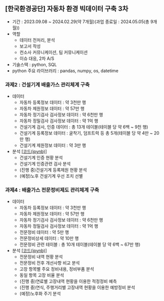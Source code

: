 ## [한국환경공단] 자동차 환경 빅데이터 구축 3차
- 기간 : 2023.09.08 ~ 2024.02.29(약 7개월)(과업 종료일 : 2024.05.05(총 9개월))
- 역할
  - 데이터 전처리, 분석
  - 보고서 작성
  - 컨소사 커뮤니케이션, 팀 커뮤니케이션
  - 이슈 대응, 2차 A/S
- 기술스택 : python, SQL
- python 주요 라이브러리 : pandas, numpy, os, datetime
### 과제2 : 건설기계 배출가스 관리체계 구축
- 데이터
  - 자동차 등록정보 데이터 : 약 3천만 행
  - 자동차 제원정보 데이터 : 약 57만 행
  - 자동차 정기검사 검사정보 데이터 : 약 6천만 행
  - 자동차 정밀검사 검사정보 데이터 : 약 1억 행
  - 건설기계 검사, 인증 데이터 : 총 13개 테이블(테이블 당 약 6백 ~ 9천 행)
  - 건설기계 등록정보 데이터 : 굴착기, 덤프트럭 등 총 5개(테이블 당 약 4만 ~ 20만 행)
  - 건설기계 제원정보 데이터 : 약 3만 행
- 분석 [[코드(ipynb)]](https://github.com/kbjung/wabotech/blob/main/complete/car_big_data3/an/big3_BD02.ipynb)
  - 건설기계 인증 현황 분석
  - 건설기계 인증관련 검사 분석
  - (진행 중)건설기계 등록제원 현황 분석
  - (예정)노후 건설기계 우선 조치 선별
### 과제4 : 배출가스 전문정비제도 관리체계 구축
- 데이터
  - 자동차 등록정보 데이터 : 약 3천만 행
  - 자동차 제원정보 데이터 : 약 57만 행
  - 자동차 정기검사 검사정보 데이터 : 약 6천만 행
  - 자동차 정밀검사 검사정보 데이터 : 약 1억 행
  - 전문정비 데이터 : 약 5만 행
  - 전문정비상세 데이터 : 약 10만 행
  - 전문정비 관련 테이블 : 총 10개 테이블(테이블 당 약 6백 ~ 67만 행)
- 분석 [[코드(ipynb)]](https://github.com/kbjung/wabotech/blob/main/complete/car_big_data3/an/big3_BD04.ipynb)
  - 전문정비 내역 현황 분석
  - 전문정비 전후 개선사항 비교 분석
  - 고장 항목별 주요 정비내용, 정비부품 분석
  - 동일 항목 고장 비율 분석
  - (진행 중)연료별 고장내역 현황을 이용한 적정정비 예측
  - (진행 중)연식, 주행거리별 고장내역 현황을 이용한 예방정비 분석
  - (예정)노후화 주기 분석
